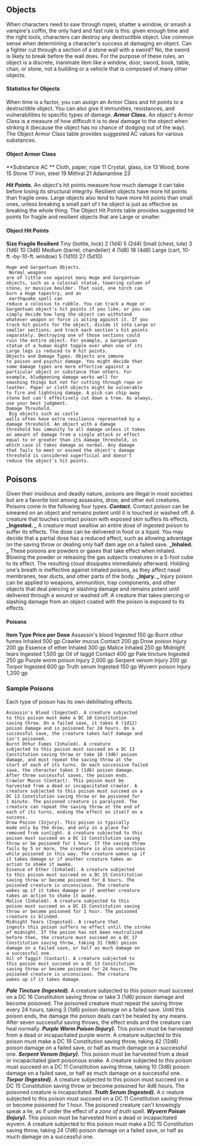 ## Objects

When characters need to saw through ropes, shatter
a window, or smash a vampire's coffin, the only hard
and fast rule is this: given enough time and the right
tools, characters can destroy any destructible object.
Use common sense when determining a character's
success at damaging an object. Can a fighter cut
through a section of a stone wall with a sword? No,
the sword is likely to break before the wall does.
For the purpose of these rules, an object is a
discrete, inanimate item like a window, door, sword,
book, table, chair, or stone, not a building or a
vehicle that is composed of many other objects.

#### Statistics for Objects

When time is a factor, you can assign an Armor Class
and hit points to a destructible object. You can also
give it immunities, resistances, and vulnerabilities to
specific types of damage.
**_Armor Class._** An object's Armor Class is a measure
of how difficult it is to deal damage to the object
when striking it (because the object has no chance of
dodging out of the way). The Object Armor Class
table provides suggested AC values for various
substances.

#### Object Armor Class

**Substance AC
**
Cloth, paper, rope
 11
Crystal, glass, ice
 13
Wood, bone 15
Stone 17
Iron, steel 19
Mithral 21
Adamantine
 23

**_Hit Points._** An object's hit points measure how
much damage it can take before losing its structural
integrity. Resilient objects have more hit points than
fragile ones. Large objects also tend to have more hit
points than small ones, unless breaking a small part
of t he object is just as effective as breaking the whole
thing. The Object Hit Points table provides suggested
hit points for fragile and resilient objects that are
Large or smaller.

#### Object Hit Points

**Size Fragile Resilient**
Tiny (bottle, lock) 2 (1d4) 5 (2d4)
Small (chest, lute) 3 (1d6) 10 (3d6)
Medium (barrel, chandelier) 4 (1d8) 18 (4d8)
Large (cart, 10-ft.-by-10-ft. window) 5 (1d10) 27 (5d10)

```
Huge and Gargantuan Objects.
 Normal weapons
are of little use against many Huge and Gargantuan
objects, such as a colossal statue, towering column of
stone, or massive boulder. That said, one torch can
burn a Huge tapestry, and an
 earthquake spell can
reduce a colossus to rubble. You can track a Huge or
Gargantuan object's hit points if you like, or you can
simply decide how long the object can withstand
whatever weapon or force is acting against it. If you
track hit points for the object, divide it into Large or
smaller sections, and track each section's hit points
separately. Destroying one of those sections could
ruin the entire object. For example, a Gargantuan
statue of a human might topple over when one of its
Large legs is reduced to 0 hit points.
Objects and Damage Types. Objects are immune
to poison and psychic damage. You might decide that
some damage types are more effective against a
particular object or substance than others. For
example, bludgeoning damage works well for
smashing things but not for cutting through rope or
leather. Paper or cloth objects might be vulnerable
to fire and lightning damage. A pick can chip away
stone but can't effectively cut down a tree. As always,
use your best judgment.
Damage Threshold.
 Big objects such as castle
walls often have extra resilience represented by a
damage threshold. An object with a damage
threshold has immunity to all damage unless it takes
an amount of damage from a single attack or effect
equal to or greater than its damage threshold, in
which case it takes damage as normal. Any damage
that fails to meet or exceed the object's damage
threshold is considered superficial and doesn't
reduce the object's hit points.
```

## Poisons

Given their insidious and deadly nature, poisons are
illegal in most societies but are a favorite tool among
assassins, drow, and other evil creatures.
Poisons come in the following four types.
**_Contact._** Contact poison can be smeared on an
object and remains potent until it is touched or
washed off. A creature that touches contact poison
with exposed skin suffers its effects.
**_Ingested.
_** A creature must swallow an entire dose
of ingested poison to suffer its effects. The dose can
be delivered in food or a liquid. You may decide that
a partial dose has a reduced effect, such as allowing
advantage on the saving throw or dealing only half
dam age on a failed save.
**_Inhaled.
_** These poisons are powders or gases that
take effect when inhaled. Blowing the powder or
releasing the gas subjects creatures in a 5-foot cube
to its effect. The resulting cloud dissipates
immediately afterward. Holding one's breath is
ineffective against inhaled poisons, as they affect
nasal membranes, tear ducts, and other parts of the
body.
**_Injury.
_** Injury poison can be applied to weapons,
ammunition, trap components, and other objects
that deal piercing or slashing damage and remains
potent until delivered through a wound or washed
off. A creature that takes piercing or slashing
damage from an object coated with the poison is
exposed to its effects.

#### Poisons

**Item Type Price per Dose**
Assassin's blood Ingested 150 gp
Burnt othur fumes Inhaled 500 gp
Crawler mucus Contact 200 gp
Drow poison Injury 200 gp
Essence of ether Inhaled 300 gp
Malice Inhaled 250 gp
Midnight tears Ingested 1,500 gp
Oil of taggit Contact 400 gp
Pale tincture Ingested 250 gp
Purple worm poison
 Injury 2,000 gp
Serpent venom Injury 200 gp
Torpor Ingested 600 gp
Truth serum Ingested 150 gp
Wyvern poison Injury 1,200 gp

### Sample Poisons

Each type of poison has its own debilitating effects.

```
Assassin's Blood (Ingested). A creature subjected
to this poison must make a DC 10 Constitution
saving throw. On a failed save, it takes 6 (1d12)
poison damage and is poisoned for 24 hours. On a
successful save, the creature takes half damage and
isn't poisoned.
Burnt Othur Fumes (Inhaled). A creature
subjected to this poison must succeed on a DC 13
Constitution saving throw or take 10 (3d6) poison
damage, and must repeat the saving throw at the
start of each of its turns. On each successive failed
save, the character takes 3 (1d6) poison damage.
After three successful saves, the poison ends.
Crawler Mucus (Contact). This poison must be
harvested from a dead or incapacitated crawler. A
creature subjected to this poison must succeed on a
DC 13 Constitution saving throw or be poisoned for
1 minute. The poisoned creature is paralyzed. The
creature can repeat the saving throw at the end of
each of its turns, ending the effect on itself on a
success.
Drow Poison (Injury). This poison is typically
made only by the drow, and only in a place far
removed from sunlight. A creature subjected to this
poison must succeed on a DC 13 Constitution saving
throw or be poisoned for 1 hour. If the saving throw
fails by 5 or more, the creature is also unconscious
while poisoned in this way. The creature wakes up if
it takes damage or if another creature takes an
action to shake it awake.
Essence of Ether (Inhaled). A creature subjected
to this poison must succeed on a DC 15 Constitution
saving throw or become poisoned for 8 hours. The
poisoned creature is unconscious. The creature
wakes up if it takes damage or if another creature
takes an action to shake it awake.
Malice (Inhaled). A creature subjected to this
poison must succeed on a DC 15 Constitution saving
throw or become poisoned for 1 hour. The poisoned
creature is blinded.
Midnight Tears (Ingested). A creature that
ingests this poison suffers no effect until the stroke
of midnight. If the poison has not been neutralized
before then, the creature must succeed on a DC 17
Constitution saving throw, taking 31 (9d6) poison
damage on a failed save, or half as much damage on
a successful one.
Oil of Taggit (Contact). A creature subjected to
this poison must succeed on a DC 13 Constitution
saving throw or become poisoned for 24 hours. The
poisoned creature is unconscious. The creature
wakes up if it takes damage.
```

**_Pale Tincture (Ingested)._** A creature subjected to
this poison must succeed on a DC 16 Constitution
saving throw or take 3 (1d6) poison damage and
become poisoned. The poisoned creature must
repeat the saving throw every 24 hours, taking 3
(1d6) poison damage on a failed save. Until this
poison ends, the damage the poison deals can't be
healed by any means. After seven successful saving
throws, the effect ends and the creature can heal
normally.
**_Purple Worm Poison (Injury)._** This poison must
be harvested from a dead or incapacitated purple
worm. A creature subjected to this poison must
make a DC 19 Constitution saving throw, taking 42
(12d6) poison damage on a failed save, or half as
much damage on a successful one.
**_Serpent Venom (Injury)._** This poison must be
harvested from a dead or incapacitated giant
poisonous snake. A creature subjected to this poison
must succeed on a DC 11 Constitution saving throw,
taking 10 (3d6) poison damage on a failed save, or
half as much damage on a successful one.
**_Torpor (Ingested)._** A creature subjected to this
poison must succeed on a DC 15 Constitution saving
throw or become poisoned for 4d6 hours. The
poisoned creature is incapacitated.
**_Truth Serum (Ingested)._** A c reature subjected to
this poison must succeed on a DC 11 Constitution
saving throw or become poisoned for 1 hour. The
poisoned creature can't knowingly speak a lie, as if
under the effect of a
 _zone of truth_ spell.
**_Wyvern Poison (Injury)._** This poison must be
harvested from a dead or incapacitated wyvern. A
creature subjected to this poison must make a DC 15
Constitution saving throw, taking 24 (7d6) poison
damage on a failed save, or half as much damage on
a successful one.
